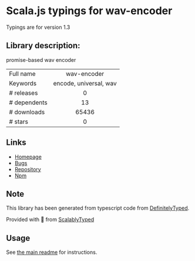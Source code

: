 
# Scala.js typings for wav-encoder

Typings are for version 1.3

## Library description:
promise-based wav encoder

|                    |                 |
| ------------------ | :-------------: |
| Full name          | wav-encoder |
| Keywords           | encode, universal, wav |
| # releases         | 0 |
| # dependents       | 13 |
| # downloads        | 65436 |
| # stars            | 0 |

## Links
- [Homepage](https://github.com/mohayonao/wav-encoder/)
- [Bugs](https://github.com/mohayonao/wav-encoder/issues)
- [Repository](https://github.com/mohayonao/wav-encoder)
- [Npm](https://www.npmjs.com/package/wav-encoder)
    


## Note
This library has been generated from typescript code from [DefinitelyTyped](https://definitelytyped.org).

Provided with :purple_heart: from [ScalablyTyped](https://github.com/oyvindberg/ScalablyTyped)

## Usage
See [the main readme](../../readme.md) for instructions.


